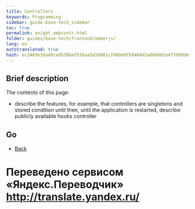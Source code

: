 ```yaml
--- 
title: Controllers 
keywords: Programming 
sidebar: guide-base-tech_sidebar 
toc: true 
permalink: en/gbt_embcontr.html 
folder: guides/base-tech/frontend/emberjs/ 
lang: en 
autotranslated: true 
hash: ec3489e3de49ce8530baf916aa5d24861cf088e0fb9404d2a004882e4f5908de 
--- 
```


## Brief description 

The contents of this page: 

* describe the features, for example, that controllers are singletons and stored condition until then, until the application is restarted, describe publicly available hooks controller 

## Go 

* [Back](gbt_emberjs.html)


 # Переведено сервисом «Яндекс.Переводчик» http://translate.yandex.ru/
